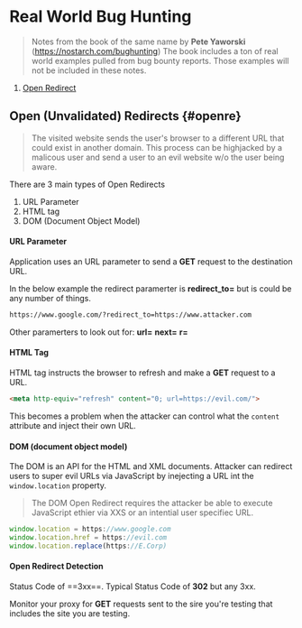 # Real World Bug Hunting 
> Notes from the book of the same name by **Pete Yaworski** (https://nostarch.com/bughunting)
> The book includes a ton of real world examples pulled from bug bounty reports.  Those examples will not be included in these notes.


1. [Open Redirect](#openre)

## Open (Unvalidated) Redirects {#openre}

> The visited website sends the user's browser to a different URL that could exist in another domain.  This process can be highjacked by a malicous user and send a user to an evil website w/o the user being aware.

There are 3 main types of Open Redirects
1. URL Parameter
2. HTML <meta> tag
3. DOM (Document Object Model)

#### URL Parameter
Application uses an URL parameter to send a **GET** request to the destination URL.

In the below example the redirect paramerter is **redirect_to=** but is could be any number of things.

```html
https://www.google.com/?redirect_to=https://www.attacker.com
```

Other paramerters to look out for:
**url=**
**next=**
**r=**

#### HTML <meta> Tag
HTML <meta> tag instructs the browser to refresh and make a **GET** request to a URL.
```html
<meta http-equiv="refresh" content="0; url=https://evil.com/">
```
This becomes a problem when the attacker can control what the `content` attribute and inject their own URL.

#### DOM (document object model)
The DOM is an API for the HTML and XML documents.  Attacker can redirect users to super evil URLs via JavaScript by inejecting a URL int the `window.location` property.

> The DOM Open Redirect requires the attacker be able to execute JavaScript ethier via XXS or an intential user specifiec URL.

```javascript
window.location = https://www.google.com
window.location.href = https://evil.com
window.location.replace(https://E.Corp)
```

#### Open Redirect Detection
Status Code of ==3xx==.  Typical Status Code of **302** but any 3xx.

Monitor your proxy for **GET** requests sent to the sire you're testing that includes the site you are testing.

